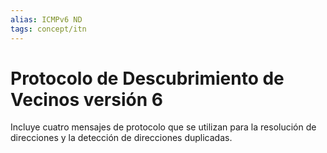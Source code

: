 ```yaml
---
alias: ICMPv6 ND
tags: concept/itn
---
```

# Protocolo de Descubrimiento de Vecinos versión 6

Incluye cuatro mensajes de protocolo que se utilizan para la resolución de direcciones y la detección de direcciones duplicadas.

